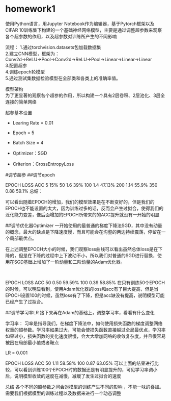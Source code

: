 # homework1
使用Python语言，用Jupyter Notebook作为编辑器，基于Pytorch框架以及CIFAR 10训练集下构建的一个基础神经网络模型，主要是通过调整超参数来观察各个超参数的作用，以及超参数对训练所产生的不同影响

流程：
1.通过torchvision.datasets包加载数据集  
2.建立CNN模型，框架为：Conv2d→ReLU→Pool→Conv2d→ReLU→Pool→Linear→Linear→Linear  
3.配置超参  
4.训练epoch轮模型  
5.通过测试集数据检验模型在全部类和各类上的准确率值。  




模型架构  
为了更显著的观察各个超参的作用，所以构建一个具有2层卷积、2层池化、3层全连接的简单网络

超参基本设置

* Learing Rate = 0.01

* Epoch = 5

* Batch Size = 4

* Optimizer：SGD

* Criterion：CrossEntropyLoss



#调节超参
##调节epoch


EPOCH	LOSS	ACC
5   15%
50	1.6	39%
100	1.4	47.13%
200	1.14	55.9%
350	0.88	59.1%
总结：

​ 可以看出随着EPOCH的增加，我们的模型效果是在不断变好的，但是我们的EPOCH也不能设置的太大，因为训练过多的话，反而会产生过拟合，使得我们的泛化能力变差，像后面增加的EPOCH所带来的的ACC提升就没有一开始的明显

##调节优化器Optimizer
​ 一开始使用的最普通的梯度下降法SGD，其中没有动量的概念，最大的缺点是下降速度慢，而且可能会在沟壑的两边持续震荡，停留在一个局部最优点。

​ 在上述调整EPOCH大小的时候，我们观察loss曲线可以看出虽然总体loss是在下降的，但是在下降的过程中上下波动不小，所以我们对普通的SGD进行替换，使用在SGD基础上增加了一阶动量和二阶动量的Adam优化器。

​

EPOCH	LOSS	ACC
50	0.50	59.59%
100	0.39	58.85%
在只有训练50个EPOCH的时候，可以明显看到，使用Adam优化器的loss和acc有了巨大提高，但是当EPOCH设置100的时候，虽然loss有了下降，但是acc缺没有提高，说明模型可能已经产生了过拟合。

##调节学习率LR
​ 接下来再在Adam的基础上，调整学习率，看看有什么变化

学习率： 习率是指导我们，在梯度下降法中，如何使用损失函数的梯度调整网络权重的超参数。学习率如果过大，可能会使损失函数直接越过全局最优点，学习率如果过小，损失函数的变化速度很慢，会大大增加网络的收敛复杂度，并且很容易被困在局部最小值或者鞍点

LR = 0.001

EPOCH	LOSS	ACC
50	1.11	58.58%
100	0.87	63.05%
可以上面的结果进行比较，可以看到训练100个EPOCH时的数据还是有明显提升的，可见学习率调小后，说明模型收敛的速度在减慢，减缓了发生过拟合的速度

总结
各个不同的超参数之间会对模型的训练产生不同的影响 ，不能一味的叠加。需要我们根据模型的训练过程以及数据来进行一个动态调整






